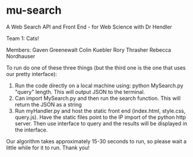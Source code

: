 mu-search
=========
A Web Search API and Front End - for Web Science with Dr Hendler




Team 1: Cats!

Members:
Gaven Greenewalt
Colin Kuebler
Rory Thrasher
Rebecca Nordhauser



To run do one of these three things (but the third one is the one that uses our pretty interface):
1. Run the code directly on a local machine using: python MySearch.py "query" length.  This will output JSON to the terminal.
2. Can import MySearch.py and then run the search function.  This will return the JSON as a string
3. Run myHandler.py and host the static front end (index.html, style.css, query.js).  Have the static files point to the IP import of the python http server.  Then use interface to query and the results will be displayed in the interface.


Our algorithm takes approximately 15-30 seconds to run, so please wait a little while for it to run.  Thank you!
